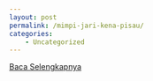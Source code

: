 ```yaml
---
layout: post
permalink: /mimpi-jari-kena-pisau/
categories:
    - Uncategorized
---
```


[Baca Selengkapnya](/08)